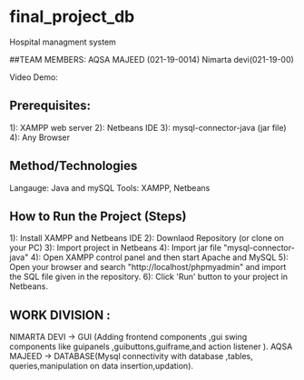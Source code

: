 # final_project_db
Hospital managment system

##TEAM MEMBERS:
AQSA MAJEED (021-19-0014)
Nimarta devi(021-19-00)



Video Demo: 

## Prerequisites: 
1): XAMPP web server
2): Netbeans IDE
3): mysql-connector-java (jar file)
4): Any Browser

## Method/Technologies
Langauge: Java and mySQL
Tools: XAMPP, Netbeans

## How to Run the Project (Steps)
1): Install XAMPP and Netbeans IDE
2): Downlaod Repository (or clone on your PC)
3): Import project in Netbeans
4): Import jar file "mysql-connector-java"
4): Open XAMPP control panel and then start Apache and MySQL 
5): Open your browser and search "http://localhost/phpmyadmin" and import the SQL file given in the repository. 
6): Click 'Run' button to your project in Netbeans.

## WORK DIVISION :
NIMARTA DEVI -> GUI (Adding frontend components ,gui swing components like guipanels ,guibuttons,guiframe,and action listener ).
AQSA MAJEED  -> DATABASE(Mysql connectivity with database ,tables, queries,manipulation on data insertion,updation).
